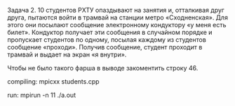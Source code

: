 Задача 2. 10 студентов РХТУ опаздывают на занятия и, отталкивая друг друга, пытаются
войти в трамвай на станции метро «Сходненская». Для этого они посылают сообщение
электронному кондуктору «у меня есть билет». Кондуктор получает эти сообщения в
случайном порядке и пропускает студентов по одному, посылая каждому из студентов
сообщение «проходи». Получив сообщение, студент проходит в трамвай и выдает на экран «я
внутри».


Чтобы не было такого фарша в выводе закоментить строку 46.

compiling: mpicxx students.cpp

run: mpirun -n 11 ./a.out
